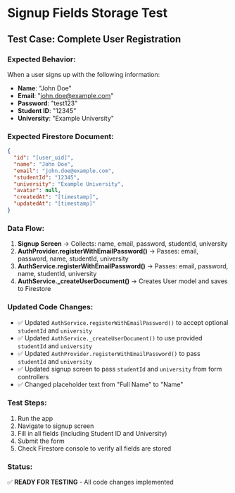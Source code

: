 # Signup Fields Storage Test

## Test Case: Complete User Registration

### Expected Behavior:
When a user signs up with the following information:
- **Name**: "John Doe"
- **Email**: "john.doe@example.com"
- **Password**: "test123"
- **Student ID**: "12345"
- **University**: "Example University"

### Expected Firestore Document:
```json
{
  "id": "[user_uid]",
  "name": "John Doe",
  "email": "john.doe@example.com",
  "studentId": "12345",
  "university": "Example University",
  "avatar": null,
  "createdAt": "[timestamp]",
  "updatedAt": "[timestamp]"
}
```

### Data Flow:
1. **Signup Screen** → Collects: name, email, password, studentId, university
2. **AuthProvider.registerWithEmailPassword()** → Passes: email, password, name, studentId, university
3. **AuthService.registerWithEmailPassword()** → Passes: email, password, name, studentId, university
4. **AuthService._createUserDocument()** → Creates User model and saves to Firestore

### Updated Code Changes:
- ✅ Updated `AuthService.registerWithEmailPassword()` to accept optional `studentId` and `university`
- ✅ Updated `AuthService._createUserDocument()` to use provided `studentId` and `university`
- ✅ Updated `AuthProvider.registerWithEmailPassword()` to pass `studentId` and `university`
- ✅ Updated signup screen to pass `studentId` and `university` from form controllers
- ✅ Changed placeholder text from "Full Name" to "Name"

### Test Steps:
1. Run the app
2. Navigate to signup screen
3. Fill in all fields (including Student ID and University)
4. Submit the form
5. Check Firestore console to verify all fields are stored

### Status: 
✅ **READY FOR TESTING** - All code changes implemented
